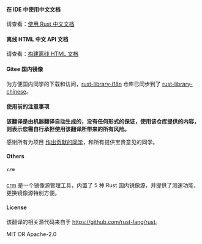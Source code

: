 #### 在 IDE 中使用中文文档

请查看：[使用 Rust 中文文档](./docs/Install.md)

#### 离线 HTML 中文 API 文档

请查看：[构建离线 HTML 文档](./docs/BuildHtml.md)

#### Gitee 国内镜像

为方便国内同学的下载和访问，[rust-library-i18n](https://github.com/wtklbm/rust-library-i18n) 仓库已同步到了 [rust-library-chinese](https://gitee.com/wtklbm/rust-library-chinese)。

#### 使用前的注意事项

**该翻译是由机器翻译自动生成的，没有任何形式的保证，使用该仓库提供的内容，则表示您需自行承担使用该翻译所带来的所有风险。**

感谢所有为项目 [作出贡献的同学](https://github.com/wtklbm/rust-library-i18n/graphs/contributors)，和所有提供宝贵意见的同学。

#### Others

##### `crm`

[crm](https://github.com/wtklbm/crm) 是一个镜像源管理工具，内置了 5 种 Rust 国内镜像源，并提供了测速功能，更换镜像源特别方便。

#### License

该翻译的相关源代码来自于 <https://github.com/rust-lang/rust>。

MIT OR Apache-2.0
